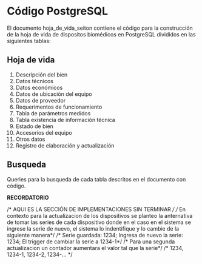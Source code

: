# Código PostgreSQL

El documento hoja_de_vida_seiton contiene el código para la construcción de la hoja de vida de dispositos biomédicos en PostgreSQL divididos en las siguientes tablas:

## Hoja de vida

1. Descripción del bien  
2. Datos técnicos
3. Datos económicos
4. Datos de ubicación del equipo
5. Datos de proveedor
6. Requerimentos de funcionamiento
7. Tabla de parámetros medidos
8. Tabla existencia de información técnica
9. Estado de bien
10. Accesorios del equipo
11. Otros datos
12. Registro de elaboración y actualización

## Busqueda

Queries para la busqueda de cada tabla descritos en el documento con código.

**RECORDATORIO**

 /* AQUI ES LA SECCIÓN DE IMPLEMENTACIONES SIN TERMINAR */
 /* En contexto para la actualizacion de los dispositivos se planteo la anternativa de tomar las series de cada
 dispositivo donde en el caso en el sistema se ingrese la serie de nuevo, el sistema lo indentifique y lo cambie
 de la siguiente manera*/
 /* Serie guardada: 1234; Ingresa de nuevo la serie: 1234; El trigger de cambiar la serie a 1234-1*/
 /* Para una segunda actualizacion un contador aumentara el valor tal que la serie*/
 /* 1234, 1234-1, 1234-2, 1234-... */
